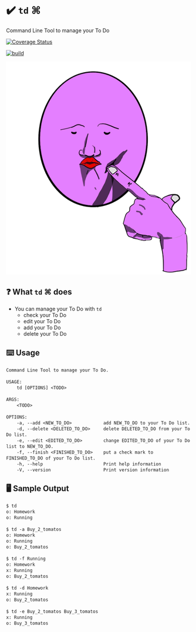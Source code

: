 # ✔️ `td` ⌘
Command Line Tool to manage your To Do

[![Coverage Status](https://coveralls.io/repos/github/Jinmaro/td/badge.svg)](https://coveralls.io/github/Jinmaro/td)

[![build](https://github.com/Jinmaro/td/actions/workflows/build.yaml/badge.svg)](https://github.com/Jinmaro/td/actions/workflows/build.yaml)

![logo](https://github.com/Jinmaro/td/blob/main/IMG_0334.PNG)


## ❓ What `td` ⌘ does
* You can manage your To Do with `td`
	- check your To Do
	- edit your To Do
	- add your To Do
	- delete your To Do

## ⌨️ Usage
```
Command Line Tool to manage your To Do.

USAGE:
    td [OPTIONS] <TODO>

ARGS:
    <TODO>    

OPTIONS:
    -a, --add <NEW_TO_DO>            add NEW_TO_DO to your To Do list.
    -d, --delete <DELETED_TO_DO>     delete DELETED_TO_DO from your To Do list.
    -e, --edit <EDITED_TO_DO>        change EDITED_TO_DO of your To Do list to NEW_TO_DO.
    -f, --finish <FINISHED_TO_DO>    put a check mark to FINISHED_TO_DO of your To Do list.
    -h, --help                       Print help information
    -V, --version                    Print version information
```

## 🖥️ Sample Output
```
$ td
o: Homework
o: Running

$ td -a Buy_2_tomatos
o: Homework
o: Running
o: Buy_2_tomatos

$ td -f Running
o: Homework
x: Running
o: Buy_2_tomatos

$ td -d Homework
x: Running
o: Buy_2_tomatos

$ td -e Buy_2_tomatos Buy_3_tomatos
x: Running
o: Buy_3_tomatos
```
